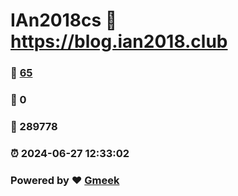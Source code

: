 # IAn2018cs :link: https://blog.ian2018.club 
### :page_facing_up: [65](https://blog.ian2018.club/tag.html) 
### :speech_balloon: 0 
### :hibiscus: 289778 
### :alarm_clock: 2024-06-27 12:33:02 
### Powered by :heart: [Gmeek](https://github.com/Meekdai/Gmeek)
